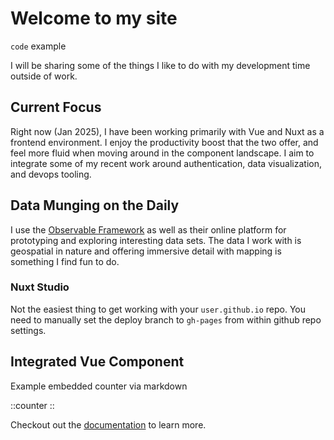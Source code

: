 # Welcome to my site

`code` example

I will be sharing some of the things I like to do with my development time outside of work.

## Current Focus

Right now (Jan 2025), I have been working primarily with Vue and Nuxt as a frontend environment. I enjoy the productivity boost that the two offer, and feel more fluid when moving around in the component landscape. I aim to integrate some of my recent work around authentication, data visualization, and devops tooling.

## Data Munging on the Daily

I use the [Observable Framework](https://observablehq.com) as well as their online platform for prototyping and exploring interesting data sets. The data I work with is geospatial in nature and offering immersive detail with mapping is something I find fun to do.

### Nuxt Studio

Not the easiest thing to get working with your `user.github.io` repo. You need to manually set the deploy branch to `gh-pages` from within github repo settings.

## Integrated Vue Component

Example embedded counter via markdown

::counter
::

Checkout out the [documentation](https://content.nuxt.com/docs/getting-started) to learn more.
